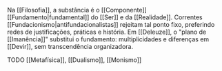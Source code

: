 Na [[Filosofia]], a substância é o [[Componente]] [[Fundamento|fundamental]] do [[Ser]] e da [[Realidade]]. Correntes [[Fundacionismo|antifundacionalistas]] rejeitam tal ponto fixo, preferindo redes de justificações, práticas e história. Em [[Deleuze]], o "plano de [[Imanência]]" substitui o fundamento: multiplicidades e diferenças em [[Devir]], sem transcendência organizadora.

TODO [[Metafísica]], [[Dualismo]], [[Monismo]]